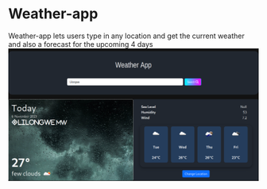# Weather-app

Weather-app lets users type in any location and get the current weather and also a forecast for the upcoming 4 days
![App Screenshot](https://github.com/ictee7/Webstack-Portfolio_Project/blob/main/weather-app/images/webapp.png)